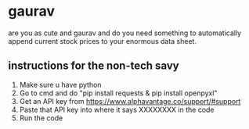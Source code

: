# gaurav

are you as cute and gaurav and do you need something to automatically append current stock prices to your enormous data sheet.

## instructions for the non-tech savy
1. Make sure u have python
2. Go to cmd and do "pip install requests & pip install openpyxl"
3. Get an API key from https://www.alphavantage.co/support/#support
4. Paste that API key into where it says XXXXXXXX in the code
5. Run the code 
